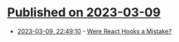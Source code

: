 # [Published on 2023-03-09](index.md)

* [2023-03-09, 22:49:10](https://lobste.rs/s/woji6r/were_react_hooks_mistake) - [Were React Hooks a Mistake?](https://jakelazaroff.com/words/were-react-hooks-a-mistake/)
